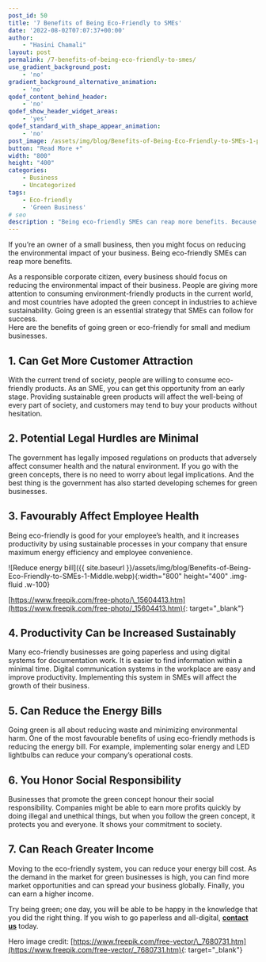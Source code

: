 ```yaml
---
post_id: 50
title: '7 Benefits of Being Eco-Friendly to SMEs'
date: '2022-08-02T07:07:37+00:00'
author:
    - "Hasini Chamali"
layout: post
permalink: /7-benefits-of-being-eco-friendly-to-smes/
use_gradient_background_post:
    - 'no'
gradient_background_alternative_animation:
    - 'no'
qodef_content_behind_header:
    - 'no'
qodef_show_header_widget_areas:
    - 'yes'
qodef_standard_with_shape_appear_animation:
    - 'no'
post_image: /assets/img/blog/Benefits-of-Being-Eco-Friendly-to-SMEs-1-post-image.webp
button: "Read More +"
width: "800"
height: "400"
categories:
    - Business
    - Uncategorized
tags:
    - Eco-friendly
    - 'Green Business'
# seo
description : "Being eco-friendly SMEs can reap more benefits. Because the current world give more attention to consume the environmentally products."
---
```


If you’re an owner of a small business, then you might focus on reducing the environmental impact of your business. Being eco-friendly SMEs can reap more benefits.

As a responsible corporate citizen, every business should focus on reducing the environmental impact of their business. People are giving more attention to consuming environment-friendly products in the current world, and most countries have adopted the green concept in industries to achieve sustainability. Going green is an essential strategy that SMEs can follow for success.  
Here are the benefits of going green or eco-friendly for small and medium businesses.

## 1. Can Get More Customer Attraction

With the current trend of society, people are willing to consume eco-friendly products. As an SME, you can get this opportunity from an early stage. Providing sustainable green products will affect the well-being of every part of society, and customers may tend to buy your products without hesitation.

## 2. Potential Legal Hurdles are Minimal

The government has legally imposed regulations on products that adversely affect consumer health and the natural environment. If you go with the green concepts, there is no need to worry about legal implications. And the best thing is the government has also started developing schemes for green businesses.

## 3. Favourably Affect Employee Health

Being eco-friendly is good for your employee’s health, and it increases productivity by using sustainable processes in your company that ensure maximum energy efficiency and employee convenience.

![Reduce energy bill]({{ site.baseurl }}/assets/img/blog/Benefits-of-Being-Eco-Friendly-to-SMEs-1-Middle.webp){:width="800" height="400" .img-fluid .w-100}

[https://www.freepik.com/free-photo/\_15604413.htm](https://www.freepik.com/free-photo/_15604413.htm){: target="_blank"}

## 4. Productivity Can be Increased Sustainably

Many eco-friendly businesses are going paperless and using digital systems for documentation work. It is easier to find information within a minimal time. Digital communication systems in the workplace are easy and improve productivity. Implementing this system in SMEs will affect the growth of their business.

## 5. Can Reduce the Energy Bills

Going green is all about reducing waste and minimizing environmental harm. One of the most favourable benefits of using eco-friendly methods is reducing the energy bill. For example, implementing solar energy and LED lightbulbs can reduce your company’s operational costs.

## 6. You Honor Social Responsibility

Businesses that promote the green concept honour their social responsibility. Companies might be able to earn more profits quickly by doing illegal and unethical things, but when you follow the green concept, it protects you and everyone. It shows your commitment to society.

## 7. Can Reach Greater Income

Moving to the eco-friendly system, you can reduce your energy bill cost. As the demand in the market for green businesses is high, you can find more market opportunities and can spread your business globally. Finally, you can earn a higher income.

Try being green; one day, you will be able to be happy in the knowledge that you did the right thing. If you wish to go paperless and all-digital, **[contact us]({{site.baseurl}}/contact/)** today.

Hero image credit: [https://www.freepik.com/free-vector/\_7680731.htm](https://www.freepik.com/free-vector/_7680731.htm){: target="_blank"}
